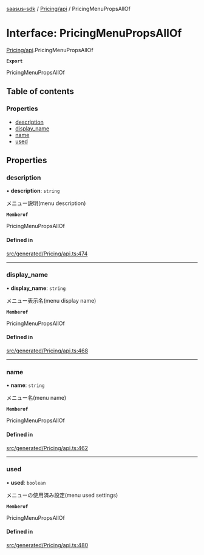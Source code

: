 [saasus-sdk](../README.md) / [Pricing/api](../modules/Pricing_api.md) / PricingMenuPropsAllOf

# Interface: PricingMenuPropsAllOf

[Pricing/api](../modules/Pricing_api.md).PricingMenuPropsAllOf

**`Export`**

PricingMenuPropsAllOf

## Table of contents

### Properties

- [description](Pricing_api.PricingMenuPropsAllOf.md#description)
- [display\_name](Pricing_api.PricingMenuPropsAllOf.md#display_name)
- [name](Pricing_api.PricingMenuPropsAllOf.md#name)
- [used](Pricing_api.PricingMenuPropsAllOf.md#used)

## Properties

### description

• **description**: `string`

メニュー説明(menu description)

**`Memberof`**

PricingMenuPropsAllOf

#### Defined in

[src/generated/Pricing/api.ts:474](https://github.com/saasus-platform/saasus-sdk-javascript/blob/55abc15/src/generated/Pricing/api.ts#L474)

___

### display\_name

• **display\_name**: `string`

メニュー表示名(menu display name)

**`Memberof`**

PricingMenuPropsAllOf

#### Defined in

[src/generated/Pricing/api.ts:468](https://github.com/saasus-platform/saasus-sdk-javascript/blob/55abc15/src/generated/Pricing/api.ts#L468)

___

### name

• **name**: `string`

メニュー名(menu name)

**`Memberof`**

PricingMenuPropsAllOf

#### Defined in

[src/generated/Pricing/api.ts:462](https://github.com/saasus-platform/saasus-sdk-javascript/blob/55abc15/src/generated/Pricing/api.ts#L462)

___

### used

• **used**: `boolean`

メニューの使用済み設定(menu used settings)

**`Memberof`**

PricingMenuPropsAllOf

#### Defined in

[src/generated/Pricing/api.ts:480](https://github.com/saasus-platform/saasus-sdk-javascript/blob/55abc15/src/generated/Pricing/api.ts#L480)
